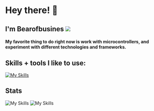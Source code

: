 # Hey there! 👋
## **I'm Bearofbusines** <img src="https://komarev.com/ghpvc/?username=Bearofbusines&color=15171a">


#### My favorite thing to do right now is work with microcontrollers, and experiment with different technologies and frameworks.

## Skills + tools I like to use:

[![My Skills](https://skillicons.dev/icons?i=js,html,arduino,bash,cpp,c,cs,java,linux,sqlite,nodejs,py,react,unity)](https://skillicons.dev)

## Stats
![My Skills](https://github-readme-stats.vercel.app/api?username=bearofbusiness&count_private=true&show_icons=true&theme=dark)
![My Skills](https://github-readme-stats.vercel.app/api/top-langs/?username=bearofbusiness&layout=compact&theme=dark)
